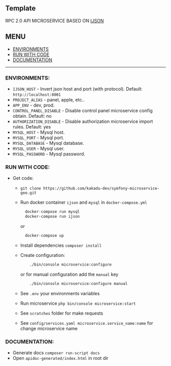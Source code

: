 Template
-------------------

RPC 2.0 API MICROSERVICE BASED ON [IJSON](https://github.com/lega911/ijson)

## MENU
 - [ENVIRONMENTS](#environments)
 - [RUN WITH CODE](#run-with-code)
 - [DOCUMENTATION](#documentation)

--------------

### <a id="environments"></a>ENVIRONMENTS:
 - `IJSON_HOST` - Invert json host and port (with protocol). Default: `http://localhost:8001`
 - `PROJECT_ALIAS` - panel, apple, etc..
 - `APP_ENV` - dev, prod.
 - `CONTROL_PANEL_DISABLE` - Disable control panel microservice config obtain. Default: no
 - `AUTHORIZATION_DISABLE` - Disable authorization microservice import rules. Default: yes
 - `MYSQL_HOST` - Mysql host.
 - `MYSQL_PORT` - Mysql port.
 - `MYSQL_DATABASE` - Mysql database.
 - `MYSQL_USER` - Mysql user.
 - `MYSQL_PASSWORD` - Mysql password.
 
### <a id="run-with-code"></a>RUN WITH CODE:
 - Get code:
    - `git clone https://github.com/kakadu-dev/symfony-microservice-geo.git`

    - Run docker container `ijson` and `mysql` in `docker-compose.yml`
      ```bash
        docker-compose run mysql
        docker-compose run ijson
      ```
      or
      ```bash
        docker-compose up
      ```
    - Install dependencies `composer install`
    - Create configuration:
        ```bash
            ./bin/console microservice:configure
        ```
        or for manual configuration add the `manual` key
        ```bash
            ./bin/console microservice:configure manual
        ```
    - See `.env` your environments variables
    - Run microservice `php bin/console microservice:start`
    - See `scratches` folder for make requests
    - See `config/services.yaml microservice.service_name:name` for change microservice name

### <a id="documentation"></a>DOCUMENTATION:
 - Generate docs `composer run-script docs`
 - Open `apidoc-generated/index.html` in root dir